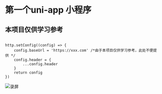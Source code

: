 # 第一个uni-app 小程序

## 本项目仅供学习参考

```

http.setConfig((config) => {
	config.baseUrl = 'https://xxx.com' /*由于本项目仅供学习参考，此处不便提供 */
	config.header = {
		...config.header
	}
	return config
})

```
![录屏](https://s19.aconvert.com/convert/p3r68-cdx67/50rpo-q07t7.gif)
